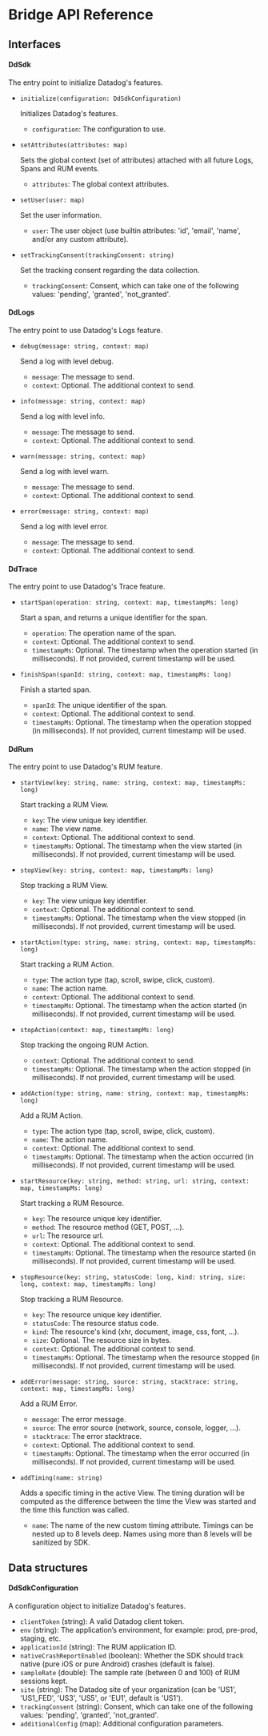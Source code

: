 # Bridge API Reference

## Interfaces

#### DdSdk

The entry point to initialize Datadog's features.

- `initialize(configuration: DdSdkConfiguration)`

    Initializes Datadog's features.

    - `configuration`: The configuration to use.

- `setAttributes(attributes: map)`

    Sets the global context (set of attributes) attached with all future Logs, Spans and RUM events.

    - `attributes`: The global context attributes.

- `setUser(user: map)`

    Set the user information.

    - `user`: The user object (use builtin attributes: 'id', 'email', 'name', and/or any custom attribute).

- `setTrackingConsent(trackingConsent: string)`

    Set the tracking consent regarding the data collection.

    - `trackingConsent`: Consent, which can take one of the following values: 'pending', 'granted', 'not_granted'.

#### DdLogs

The entry point to use Datadog's Logs feature.

- `debug(message: string, context: map)`

    Send a log with level debug.

    - `message`: The message to send.
    - `context`: Optional. The additional context to send.

- `info(message: string, context: map)`

    Send a log with level info.

    - `message`: The message to send.
    - `context`: Optional. The additional context to send.

- `warn(message: string, context: map)`

    Send a log with level warn.

    - `message`: The message to send.
    - `context`: Optional. The additional context to send.

- `error(message: string, context: map)`

    Send a log with level error.

    - `message`: The message to send.
    - `context`: Optional. The additional context to send.

#### DdTrace

The entry point to use Datadog's Trace feature.

- `startSpan(operation: string, context: map, timestampMs: long)`

    Start a span, and returns a unique identifier for the span.

    - `operation`: The operation name of the span.
    - `context`: Optional. The additional context to send.
    - `timestampMs`: Optional. The timestamp when the operation started (in milliseconds). If not provided, current timestamp will be used.

- `finishSpan(spanId: string, context: map, timestampMs: long)`

    Finish a started span.

    - `spanId`: The unique identifier of the span.
    - `context`: Optional. The additional context to send.
    - `timestampMs`: Optional. The timestamp when the operation stopped (in milliseconds). If not provided, current timestamp will be used.

#### DdRum

The entry point to use Datadog's RUM feature.

- `startView(key: string, name: string, context: map, timestampMs: long)`

    Start tracking a RUM View.

    - `key`: The view unique key identifier.
    - `name`: The view name.
    - `context`: Optional. The additional context to send.
    - `timestampMs`: Optional. The timestamp when the view started (in milliseconds). If not provided, current timestamp will be used.

- `stopView(key: string, context: map, timestampMs: long)`

    Stop tracking a RUM View.

    - `key`: The view unique key identifier.
    - `context`: Optional. The additional context to send.
    - `timestampMs`: Optional. The timestamp when the view stopped (in milliseconds). If not provided, current timestamp will be used.

- `startAction(type: string, name: string, context: map, timestampMs: long)`

    Start tracking a RUM Action.

    - `type`: The action type (tap, scroll, swipe, click, custom).
    - `name`: The action name.
    - `context`: Optional. The additional context to send.
    - `timestampMs`: Optional. The timestamp when the action started (in milliseconds). If not provided, current timestamp will be used.

- `stopAction(context: map, timestampMs: long)`

    Stop tracking the ongoing RUM Action.

    - `context`: Optional. The additional context to send.
    - `timestampMs`: Optional. The timestamp when the action stopped (in milliseconds). If not provided, current timestamp will be used.

- `addAction(type: string, name: string, context: map, timestampMs: long)`

    Add a RUM Action.

    - `type`: The action type (tap, scroll, swipe, click, custom).
    - `name`: The action name.
    - `context`: Optional. The additional context to send.
    - `timestampMs`: Optional. The timestamp when the action occurred (in milliseconds). If not provided, current timestamp will be used.

- `startResource(key: string, method: string, url: string, context: map, timestampMs: long)`

    Start tracking a RUM Resource.

    - `key`: The resource unique key identifier.
    - `method`: The resource method (GET, POST, …).
    - `url`: The resource url.
    - `context`: Optional. The additional context to send.
    - `timestampMs`: Optional. The timestamp when the resource started (in milliseconds). If not provided, current timestamp will be used.

- `stopResource(key: string, statusCode: long, kind: string, size: long, context: map, timestampMs: long)`

    Stop tracking a RUM Resource.

    - `key`: The resource unique key identifier.
    - `statusCode`: The resource status code.
    - `kind`: The resource's kind (xhr, document, image, css, font, …).
    - `size`: Optional. The resource size in bytes.
    - `context`: Optional. The additional context to send.
    - `timestampMs`: Optional. The timestamp when the resource stopped (in milliseconds). If not provided, current timestamp will be used.

- `addError(message: string, source: string, stacktrace: string, context: map, timestampMs: long)`

    Add a RUM Error.

    - `message`: The error message.
    - `source`: The error source (network, source, console, logger, …).
    - `stacktrace`: The error stacktrace.
    - `context`: Optional. The additional context to send.
    - `timestampMs`: Optional. The timestamp when the error occurred (in milliseconds). If not provided, current timestamp will be used.

- `addTiming(name: string)`

    Adds a specific timing in the active View. The timing duration will be computed as the difference between the time the View was started and the time this function was called.

    - `name`: The name of the new custom timing attribute. Timings can be nested up to 8 levels deep. Names using more than 8 levels will be sanitized by SDK.

## Data structures

#### DdSdkConfiguration

A configuration object to initialize Datadog's features.

- `clientToken` (string): A valid Datadog client token.
- `env` (string): The application’s environment, for example: prod, pre-prod, staging, etc.
- `applicationId` (string): The RUM application ID.
- `nativeCrashReportEnabled` (boolean): Whether the SDK should track native (pure iOS or pure Android) crashes (default is false).
- `sampleRate` (double): The sample rate (between 0 and 100) of RUM sessions kept.
- `site` (string): The Datadog site of your organization (can be 'US1', 'US1_FED', 'US3', 'US5', or 'EU1', default is 'US1').
- `trackingConsent` (string): Consent, which can take one of the following values: 'pending', 'granted', 'not_granted'.
- `additionalConfig` (map): Additional configuration parameters.

